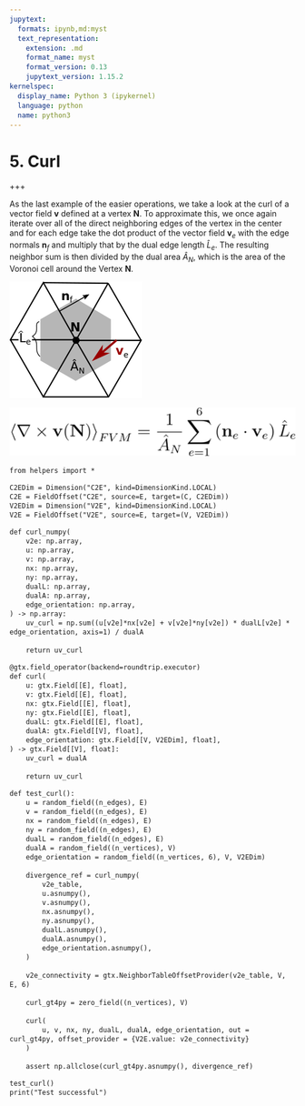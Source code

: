 ```yaml
---
jupytext:
  formats: ipynb,md:myst
  text_representation:
    extension: .md
    format_name: myst
    format_version: 0.13
    jupytext_version: 1.15.2
kernelspec:
  display_name: Python 3 (ipykernel)
  language: python
  name: python3
---
```


# 5. Curl

+++

As the last example of the easier operations, we take a look at the curl of a vector field $\mathbf{v}$ defined at a vertex $\mathbf{N}$.
To approximate this, we once again iterate over all of the direct neighboring edges of the vertex in the center and for each edge take the dot product of the vector field $\mathbf{v}_e$ with the edge normals $\mathbf{n}_f$ and multiply that by the dual edge length $\hat{L}_e$. The resulting neighbor sum is then divided by the dual area $\hat{A}_N$, which is the area of the Voronoi cell around the Vertex $\mathbf{N}$.


![](../curl_picture.png "Divergence")


![](../curl_formula.png "Divergence")

```{code-cell} ipython3
from helpers import *
```

```{code-cell} ipython3
C2EDim = Dimension("C2E", kind=DimensionKind.LOCAL)
C2E = FieldOffset("C2E", source=E, target=(C, C2EDim))
V2EDim = Dimension("V2E", kind=DimensionKind.LOCAL)
V2E = FieldOffset("V2E", source=E, target=(V, V2EDim))
```

```{code-cell} ipython3
def curl_numpy(
    v2e: np.array,
    u: np.array,
    v: np.array,
    nx: np.array,
    ny: np.array,
    dualL: np.array,
    dualA: np.array,
    edge_orientation: np.array,
) -> np.array:
    uv_curl = np.sum((u[v2e]*nx[v2e] + v[v2e]*ny[v2e]) * dualL[v2e] * edge_orientation, axis=1) / dualA

    return uv_curl
```

```{code-cell} ipython3
@gtx.field_operator(backend=roundtrip.executor)
def curl(
    u: gtx.Field[[E], float],
    v: gtx.Field[[E], float],
    nx: gtx.Field[[E], float],
    ny: gtx.Field[[E], float],
    dualL: gtx.Field[[E], float],
    dualA: gtx.Field[[V], float],
    edge_orientation: gtx.Field[[V, V2EDim], float],
) -> gtx.Field[[V], float]:
    uv_curl = dualA
    
    return uv_curl
```

```{code-cell} ipython3
def test_curl():
    u = random_field((n_edges), E)
    v = random_field((n_edges), E)
    nx = random_field((n_edges), E)
    ny = random_field((n_edges), E)
    dualL = random_field((n_edges), E)
    dualA = random_field((n_vertices), V)
    edge_orientation = random_field((n_vertices, 6), V, V2EDim)

    divergence_ref = curl_numpy(
        v2e_table,
        u.asnumpy(),
        v.asnumpy(),
        nx.asnumpy(),
        ny.asnumpy(),
        dualL.asnumpy(),
        dualA.asnumpy(),
        edge_orientation.asnumpy(),
    )

    v2e_connectivity = gtx.NeighborTableOffsetProvider(v2e_table, V, E, 6)

    curl_gt4py = zero_field((n_vertices), V)

    curl(
        u, v, nx, ny, dualL, dualA, edge_orientation, out = curl_gt4py, offset_provider = {V2E.value: v2e_connectivity}
    )
    
    assert np.allclose(curl_gt4py.asnumpy(), divergence_ref)
```

```{code-cell} ipython3
test_curl()
print("Test successful")
```
